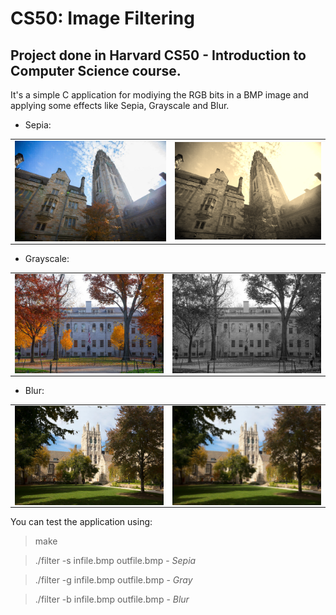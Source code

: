 # CS50: Image Filtering

## Project done in Harvard CS50 - Introduction to Computer Science course.

It's a simple C application for modiying the RGB bits in a BMP image and applying some effects like Sepia, Grayscale and Blur.

* Sepia:

<table>
    <tr>
        <td><img width="450px" align="left" src="images/tower.bmp" /></td>
        <td><img width="435px" align="left" src="images/sepia-tower.bmp" /></td>
    </tr>
</table>

* Grayscale:

<table>
    <tr>
        <td><img width="450px" align="left" src="images/yard.bmp" /></td>
        <td><img width="450px" align="left" src="images/gray-yard.bmp" /></td>
    </tr>
</table>

* Blur:

<table>
    <tr>
        <td><img width="450px" align="left" src="images/courtyard.bmp" /></td>
        <td><img width="450px" align="left" src="images/blur-courtyard.bmp" /></td>
    </tr>
</table>

You can test the application using:
> make


> ./filter -s infile.bmp outfile.bmp - *Sepia*

> ./filter -g infile.bmp outfile.bmp - *Gray*

> ./filter -b infile.bmp outfile.bmp - *Blur*
